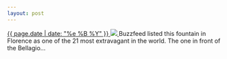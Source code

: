 ```yaml
---
layout: post
---
```


<p>
  <a href="/362">
    <time>{{ page.date | date: "%e %B %Y" }}</time>
    <img src="{{ site.assets_url }}/362.jpg">
  </a>
  Buzzfeed listed this fountain in Florence as one of the 21 most extravagant in the world. The one in front of the Bellagio...
</p>

